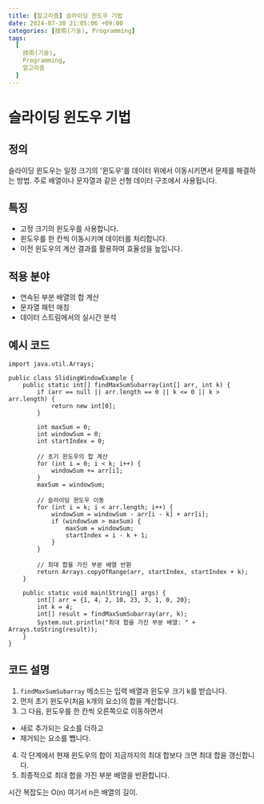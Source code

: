 ```yaml
---
title: [알고리즘] 슬라이딩 윈도우 기법
date: 2024-07-30 21:05:06 +09:00
categories: [技術(기술), Programming]
tags:
  [
    技術(기술),
    Programming,
    알고리즘
  ]
---
```

<!-- ko -->
# 슬라이딩 윈도우 기법
## 정의
슬라이딩 윈도우는 일정 크기의 '윈도우'를 데이터 위에서 이동시키면서 문제를 해결하는 방법. 
주로 배열이나 문자열과 같은 선형 데이터 구조에서 사용됩니다.

## 특징
- 고정 크기의 윈도우를 사용합니다.
- 윈도우를 한 칸씩 이동시키며 데이터를 처리합니다.
- 이전 윈도우의 계산 결과를 활용하여 효율성을 높입니다.

## 적용 분야
- 연속된 부분 배열의 합 계산
- 문자열 패턴 매칭
- 데이터 스트림에서의 실시간 분석

## 예시 코드
```
import java.util.Arrays;

public class SlidingWindowExample {
    public static int[] findMaxSumSubarray(int[] arr, int k) {
        if (arr == null || arr.length == 0 || k <= 0 || k > arr.length) {
            return new int[0];
        }

        int maxSum = 0;
        int windowSum = 0;
        int startIndex = 0;

        // 초기 윈도우의 합 계산
        for (int i = 0; i < k; i++) {
            windowSum += arr[i];
        }
        maxSum = windowSum;

        // 슬라이딩 윈도우 이동
        for (int i = k; i < arr.length; i++) {
            windowSum = windowSum - arr[i - k] + arr[i];
            if (windowSum > maxSum) {
                maxSum = windowSum;
                startIndex = i - k + 1;
            }
        }

        // 최대 합을 가진 부분 배열 반환
        return Arrays.copyOfRange(arr, startIndex, startIndex + k);
    }

    public static void main(String[] args) {
        int[] arr = {1, 4, 2, 10, 23, 3, 1, 0, 20};
        int k = 4;
        int[] result = findMaxSumSubarray(arr, k);
        System.out.println("최대 합을 가진 부분 배열: " + Arrays.toString(result));
    }
}
```

## 코드 설명
1. `findMaxSumSubarray` 메소드는 입력 배열과 윈도우 크기 k를 받습니다.
2. 먼저 초기 윈도우(처음 k개의 요소)의 합을 계산합니다.
3. 그 다음, 윈도우를 한 칸씩 오른쪽으로 이동하면서
  - 새로 추가되는 요소를 더하고
  - 제거되는 요소를 뺍니다.
4. 각 단계에서 현재 윈도우의 합이 지금까지의 최대 합보다 크면 최대 합을 갱신합니다.
5. 최종적으로 최대 합을 가진 부분 배열을 반환합니다.

시간 복잡도는 O(n) 여기서 n은 배열의 길이.

<!-- endko -->
<!-- ja -->
<!-- endja -->